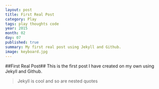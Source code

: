 ```yaml
---
layout: post
title: First Real Post
category: Play
tags: play thoughts code
year: 2015
month: 02
day: 07
published: true
summary: My first real post using Jekyll and Github. 
image: keyboard.jpg
---
```


##First Real Post##
This is the first post I have created on my own using Jekyll and Github.
>Jekyll is cool and so are nested quotes
